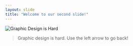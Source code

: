 ```yaml
---
layout: slide
title: "Welcome to our second slide!"
---
```

![Graphic Design is Hard](https://user-images.githubusercontent.com/84036215/117864708-ba759180-b25a-11eb-961b-4653e25b0d11.png)  
>Graphic design is hard.
Use the left arrow to go back!
